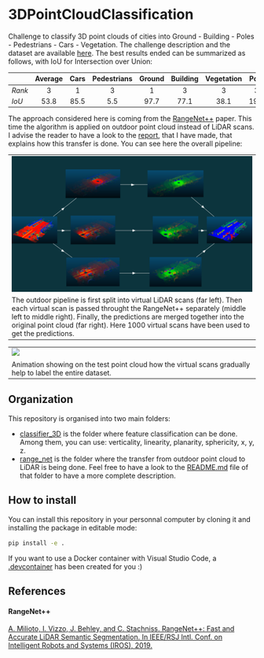 # 3DPointCloudClassification
Challenge to classify 3D point clouds of cities into Ground - Building - Poles - Pedestrians - Cars - Vegetation. The challenge description and the dataset are available [here](https://npm3d.fr/benchmark-for-master-course-on-3d-point-clouds). The best results ended can be summarized as follows, with IoU for Intersection over Union:

|     | Average | Cars | Pedestrians | Ground | Building | Vegetation | Pole |
| --- |:-------:| :---:| :----------:| :-----:| :-------:| :---------:| :---:|
|*Rank* | 3       | 1    | 3           | 1      | 3        | 3          | 3    |
|*IoU* | 53.8    | 85.5 | 5.5         | 97.7   | 77.1     | 38.1       | 19.0 |


The approach considered here is coming from the [RangeNet++](#RangeNet++) paper. This time the algorithm is applied on outdoor point cloud instead of LiDAR scans. I advise the reader to have a look to the [report](./report.pdf), that I have made, that explains how this transfer is done. You can see here the overall pipeline:

<table style="width:100%; table-layout:fixed;">
	<tr>
		<td><img width="100%" src="image/pipeline.png"></td>
	</tr>
	<tr>
		<td>The outdoor pipeline is first split into virtual LiDAR scans (far left). Then each virtual scan is passed throught the RangeNet++ separately (middle left to middle right). Finally, the predictions are merged together into the original point cloud (far right). Here 1000 virtual scans have been used to get the predictions.</td>
	</tr>
</table>


<table style="width:100%; table-layout:fixed;">
	<tr>
		<td><img width="100%" src="gif/pipeline.gif"></td>
	</tr>
	<tr>
		<td>Animation showing on the test point cloud how the virtual scans gradually help to label the entire dataset.</td>
	</tr>
</table>


## Organization
This repository is organised into two main folders:
- [classifier_3D](./classifier_3D/) is the folder where feature classification can be done. Among them, you can use: verticality, linearity, planarity, sphericity, x, y, z. 
- [range_net](./range_net/) is the folder where the transfer from outdoor point cloud to LiDAR is being done. Feel free to have a look to the [README.md](./range_net/README.md) file of that folder to have a more complete description.

## How to install
You can install this repository in your personnal computer by cloning it and installing the package in editable mode:
```Bash
pip install -e .
```

If you want to use a Docker container with Visual Studio Code, a [.devcontainer](./.devcontainer/) has been created for you :)

## References
#### RangeNet++
[A. Milioto, I. Vizzo, J. Behley, and C. Stachniss. RangeNet++: Fast and Accurate LiDAR Semantic Segmentation. In IEEE/RSJ Intl. Conf. on Intelligent Robots and Systems (IROS), 2019.](https://github.com/PRBonn/lidar-bonnetal)